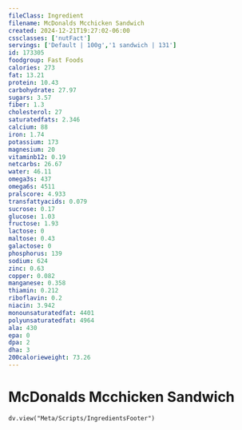 ```yaml
---
fileClass: Ingredient
filename: McDonalds Mcchicken Sandwich
created: 2024-12-21T19:27:02-06:00
cssclasses: ['nutFact']
servings: ['Default | 100g','1 sandwich | 131']
id: 173305
foodgroup: Fast Foods
calories: 273
fat: 13.21
protein: 10.43
carbohydrate: 27.97
sugars: 3.57
fiber: 1.3
cholesterol: 27
saturatedfats: 2.346
calcium: 88
iron: 1.74
potassium: 173
magnesium: 20
vitaminb12: 0.19
netcarbs: 26.67
water: 46.11
omega3s: 437
omega6s: 4511
pralscore: 4.933
transfattyacids: 0.079
sucrose: 0.17
glucose: 1.03
fructose: 1.93
lactose: 0
maltose: 0.43
galactose: 0
phosphorus: 139
sodium: 624
zinc: 0.63
copper: 0.082
manganese: 0.358
thiamin: 0.212
riboflavin: 0.2
niacin: 3.942
monounsaturatedfat: 4401
polyunsaturatedfat: 4964
ala: 430
epa: 0
dpa: 2
dha: 3
200calorieweight: 73.26
---
```


# McDonalds Mcchicken Sandwich

```dataviewjs
dv.view("Meta/Scripts/IngredientsFooter")
```
